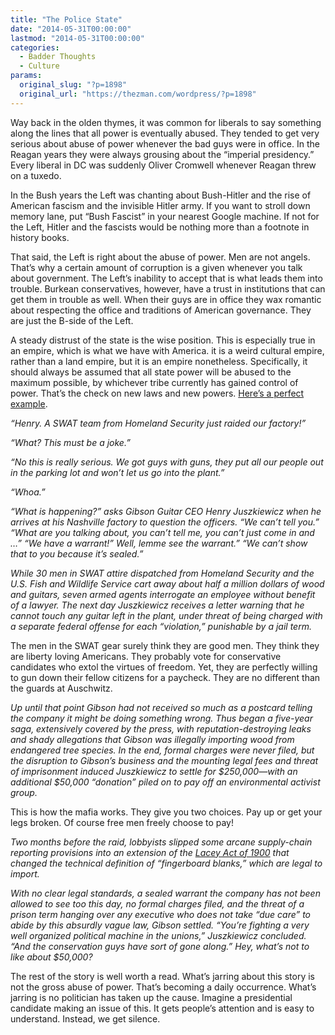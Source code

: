 ```yaml
---
title: "The Police State"
date: "2014-05-31T00:00:00"
lastmod: "2014-05-31T00:00:00"
categories:
  - Badder Thoughts
  - Culture
params:
  original_slug: "?p=1898"
  original_url: "https://thezman.com/wordpress/?p=1898"
---
```


Way back in the olden thymes, it was common for liberals to say
something along the lines that all power is eventually abused. They
tended to get very serious about abuse of power whenever the bad guys
were in office. In the Reagan years they were always grousing about the
“imperial presidency.” Every liberal in DC was suddenly Oliver Cromwell
whenever Reagan threw on a tuxedo.

In the Bush years the Left was chanting about Bush-Hitler and the rise
of American fascism and the invisible Hitler army. If you want to stroll
down memory lane, put “Bush Fascist” in your nearest Google machine. If
not for the Left, Hitler and the fascists would be nothing more than a
footnote in history books.

That said, the Left is right about the abuse of power. Men are not
angels. That’s why a certain amount of corruption is a given whenever
you talk about government. The Left’s inability to accept that is what
leads them into trouble. Burkean conservatives, however, have a trust in
institutions that can get them in trouble as well. When their guys are
in office they wax romantic about respecting the office and traditions
of American governance. They are just the B-side of the Left.

A steady distrust of the state is the wise position. This is especially
true in an empire, which is what we have with America. it is a weird
cultural empire, rather than a land empire, but it is an empire
nonetheless. Specifically, it should always be assumed that all state
power will be abused to the maximum possible, by whichever tribe
currently has gained control of power. That’s the check on new laws and
new powers. <a
href="http://www.forbes.com/sites/billfrezza/2014/05/26/lumber-union-protectionists-incited-swat-raid-on-my-factory-says-gibson-guitar-ceo/"
rel="noopener noreferrer" target="_blank">Here’s a perfect example</a>.

*“Henry. A SWAT team from Homeland Security just raided our factory!”*

*“What? This must be a joke.”*

*“No this is really serious. We got guys with guns, they put all our
people out in the parking lot and won’t let us go into the plant.”*

*“Whoa.”*

*“What is happening?” asks Gibson Guitar CEO Henry Juszkiewicz when he
arrives at his Nashville factory to question the officers. “We can’t
tell you.” “What are you talking about, you can’t tell me, you can’t
just come in and …” “We have a warrant!” Well, lemme see the warrant.”
“We can’t show that to you because it’s sealed.”*

*While 30 men in SWAT attire dispatched from Homeland Security and the
U.S. Fish and Wildlife Service cart away about half a million dollars of
wood and guitars, seven armed agents interrogate an employee without
benefit of a lawyer. The next day Juszkiewicz receives a letter warning
that he cannot touch any guitar left in the plant, under threat of being
charged with a separate federal offense for each “violation,” punishable
by a jail term.*

The men in the SWAT gear surely think they are good men. They think they
are liberty loving Americans. They probably vote for conservative
candidates who extol the virtues of freedom. Yet, they are perfectly
willing to gun down their fellow citizens for a paycheck. They are no
different than the guards at Auschwitz.

*Up until that point Gibson had not received so much as a postcard
telling the company it might be doing something wrong. Thus began a
five-year saga, extensively covered by the press, with
reputation-destroying leaks and shady allegations that Gibson was
illegally importing wood from endangered tree species. In the end,
formal charges were never filed, but the disruption to Gibson’s business
and the mounting legal fees and threat of imprisonment induced
Juszkiewicz to settle for $250,000—with an additional $50,000 “donation”
piled on to pay off an environmental activist group.*

This is how the mafia works. They give you two choices. Pay up or get
your legs broken. Of course free men freely choose to pay!

*Two months before the raid, lobbyists slipped some arcane supply-chain
reporting provisions into an extension of the [Lacey Act of
1900](http://en.wikipedia.org/wiki/Lacey_Act_of_1900) that changed the
technical definition of “fingerboard blanks,” which are legal to
import.*

*With no clear legal standards, a sealed warrant the company has not
been allowed to see too this day, no formal charges filed, and the
threat of a prison term hanging over any executive who does not take
“due care” to abide by this absurdly vague law, Gibson settled. “You’re
fighting a very well organized political machine in the unions,”
Juszkiewicz concluded. “And the conservation guys have sort of gone
along.” Hey, what’s not to like about $50,000?*

The rest of the story is well worth a read. What’s jarring about this
story is not the gross abuse of power. That’s becoming a daily
occurrence. What’s jarring is no politician has taken up the cause.
Imagine a presidential candidate making an issue of this. It gets
people’s attention and is easy to understand. Instead, we get silence.
